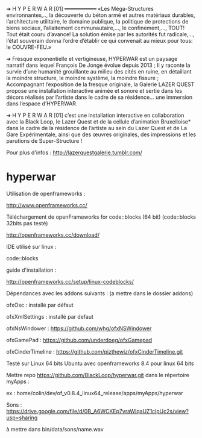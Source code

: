 ➔ H Y P E R W A R [01] 
━━━━━━━━━━
«Les Méga-Structures environnantes,.., la découverte du béton armé et autres matériaux durables, l’architecture utilitaire, le domaine publique, la politique de protections de biens sociaux, l’allaitement communautaire,…, le confinement,…, TOUT! Tout était couru d’avance!
La solution émise par les autorités fut radicale,…, l’état souverain donna l’ordre d’établir ce qui convenait au mieux pour tous: le COUVRE-FEU.»


➔ Fresque exponentielle et vertigineuse, HYPERWAR est un paysage narratif dans lequel François De Jonge évolue depuis 2013 ; Il y raconte la survie d’une humanité grouillante au milieu des cités en ruine, en détaillant la moindre structure, le moindre système, la moindre fissure ;
Accompagnant l’exposition de la fresque originale, la Galerie LAZER QUEST propose une installation interactive animée et sonore et sertie dans les décors réalisés par l’artiste dans le cadre de sa résidence… une immersion dans l’espace d’HYPERWAR. 


➔ H Y P E R W A R [01] c’est une installation interactive en collaboration avec la Black Loop, le Lazer Quest et de la cellule d’animation Bruxelloise* dans le cadre de la résidence de l’artiste au sein du Lazer Quest et de La Gare Expérimentale, ainsi que des œuvres originales, des impressions et les parutions de Super-Structure !

Pour plus d'infos :
http://lazerquestgalerie.tumblr.com/

hyperwar
========

Utilisation de openframeworks :

http://www.openframeworks.cc/

Téléchargement de
openFrameworks for
code::blocks (64 bit)
(code::blocks 32bits pas testé)

http://openframeworks.cc/download/


IDE utilisé sur linux : 

code::blocks


guide d'installation :

http://openframeworks.cc/setup/linux-codeblocks/


Dépendances avec les addons suivants : (a mettre dans le dossier addons)


ofxOsc : installé par défaut

ofxXmlSettings : installé par defaut

ofxNsWindower : https://github.com/whg/ofxNSWindower

ofxGamePad : https://github.com/underdoeg/ofxGamepad

ofxCinderTimeline : https://github.com/pizthewiz/ofxCinderTimeline.git


Testé sur Linux 64 bits Ubuntu avec openframeworks 8.4 pour linux 64 bits

Mettre repo https://github.com/BlackLoop/hyperwar.git dans le répertoire myApps :

ex : home/colin/dev/of_v0.8.4_linux64_release/apps/myApps/hyperwar

Sons : 
https://drive.google.com/file/d/0B_A6WCKEp7vraWlqaUZ1clpUc2s/view?usp=sharing

à mettre dans bin/data/sons/name.wav
